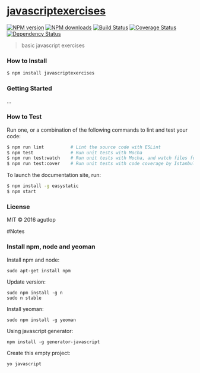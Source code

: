 # [javascriptexercises](https://github.com/agutlop/javascriptexercises)

[![NPM version](http://img.shields.io/npm/v/javascriptexercises.svg?style=flat-square)](https://www.npmjs.com/package/javascriptexercises)
[![NPM downloads](http://img.shields.io/npm/dm/javascriptexercises.svg?style=flat-square)](https://www.npmjs.com/package/javascriptexercises)
[![Build Status](http://img.shields.io/travis/agutlop/javascriptexercises/master.svg?style=flat-square)](https://travis-ci.org/agutlop/javascriptexercises)
[![Coverage Status](https://img.shields.io/coveralls/agutlop/javascriptexercises.svg?style=flat-square)](https://coveralls.io/agutlop/javascriptexercises)
[![Dependency Status](http://img.shields.io/david/agutlop/javascriptexercises.svg?style=flat-square)](https://david-dm.org/agutlop/javascriptexercises)

> basic javascript exercises

### How to Install

```sh
$ npm install javascriptexercises
```

### Getting Started

...

### How to Test

Run one, or a combination of the following commands to lint and test your code:

```sh
$ npm run lint          # Lint the source code with ESLint
$ npm test              # Run unit tests with Mocha
$ npm run test:watch    # Run unit tests with Mocha, and watch files for changes
$ npm run test:cover    # Run unit tests with code coverage by Istanbul
```

To launch the documentation site, run:

```sh
$ npm install -g easystatic
$ npm start
```

### License

MIT © 2016 agutlop


#Notes

### Install npm, node and yeoman

Install npm and node:
```
sudo apt-get install npm
```
Update version:
```
sudo npm install -g n
sudo n stable
```
Install yeoman:
```
sudo npm install -g yeoman
```
Using javascript generator:
```
npm install -g generator-javascript
```
Create this empty project:
```
yo javascript
```